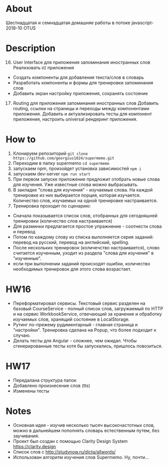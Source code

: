 # About
Шестнадцатая и семнадцатая домашняе работы в потоке javascript-2018-10 OTUS

# Description
16. User Interface для приложения запоминания иностранных слов
Реализовать `UI` приложения
- Создать компоненты для добавления текста/слов в словарь
- Разработать компоненты и формы для тренировки запоминания слов
- Добавить экран настройку приложения, сохранять состояние
17. Routing для приложения запоминания иностранных слов
Добавить routing, ссылки на страницы и переходы между компонентами приложения.
Добавить и актуализировать тесты для компонент приложения, настроить universal рендеринг приложения.

# How to
1. Клонируем репозиторий 
  `git clone https://github.com/georgius1024/supermemo.git`
2. Переходим в папку supermemo
  `cd supermemo`
3. запускаем npm, произойдет установка зависимостей
  `npm i`
4. запускаем dev-server
  `npm run start`
5. При первом запуске приложение предложит отобрать новые слова для изучения. Уже известные слова можно выбрасывать.
6. В закладке "слова для изучения" - изучаемые слова. На каждой тренировке из них выбирается порция, которая изучается. Количество слов, изучаемых на одной тренировке настраивается.
7. Тренировка проходит по сценарию:
  * Сначала показывается список слов, отобранных для сегодняшней тренировки (количество слов настраивается)
  * Для разминки предлагается простое упражнение - соотнести слова и перевод
  * Потом по каждому слову из списка выполняется серия заданий: перевод на русский, перевод на английский, spelling.
  * После нескольких тренировок (количечство настраивается), слово считается изученным, уходит из раздела "слова для изучения" в "изученные".
  * если при выполнении заданий происходят ошибки, количество необходимых тренировок для этого слова возрастает.

# HW16
  * Переформатировал сервисы. Текстовый сервис разделен на базовый CourseService - полный список слов, загружаемый по HTTP и на сервис WorkbookService, отвечающий за хранение и обработку изучаемых слов, хранящий состояние в LocalStorage.
  * Рутинг по-прежему рудиментарный - главная страница и "настройки". Тренировка сделана на Popup, что более подходит к случаю.
  * Делать тесты для Angular - сложнее, чем ожидал. Чтобы сгенерированные тесты хотя бы запускались, пришлось повозиться.

# HW17
  * Передалана структура папок
  * Добавлено произнесение слов (tts)
  * Изменены тесты

# Notes
  * Основная идея - изучив несколько тысяч высокочастотных слов, можно в дальнейшем пополнять словарь естественным путем, без заучивания.
  * Проект был создан с помощью Clarity Design System https://clarity.design
  * Список слов с http://studynow.ru/dicta/allwords/
  * Использован алгоритм изучения слов Supermemo. Ну, почти...
